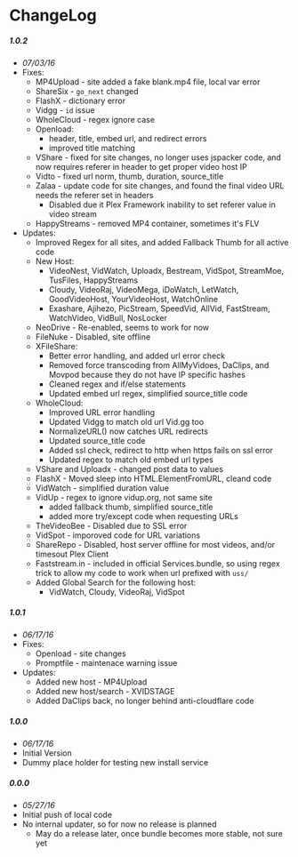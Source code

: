 # ChangeLog

##### 1.0.2
- _07/03/16_
- Fixes:
  - MP4Upload - site added a fake blank.mp4 file, local var error
  - ShareSix - `go_next` changed
  - FlashX - dictionary error
  - Vidgg - `id` issue
  - WholeCloud - regex ignore case
  - Openload:
    - header, title, embed url, and redirect errors
    - improved title matching
  - VShare - fixed for site changes, no longer uses jspacker code, and now requires referer in header to get proper video host IP
  - Vidto - fixed url norm, thumb, duration, source_title
  - Zalaa - update code for site changes, and found the final video URL needs the referer set in headers
    - Disabled due it Plex Framework inability to set referer value in video stream
  - HappyStreams - removed MP4 container, sometimes it's FLV
- Updates:
  - Improved Regex for all sites, and added Fallback Thumb for all active code
  - New Host:
    - VideoNest, VidWatch, Uploadx, Bestream, VidSpot, StreamMoe, TusFiles, HappyStreams
    - Cloudy, VideoRaj, VideoMega, iDoWatch, LetWatch, GoodVideoHost, YourVideoHost, WatchOnline
    - Exashare, Ajihezo, PicStream, SpeedVid, AllVid, FastStream, WatchVideo, VidBull, NosLocker
  - NeoDrive - Re-enabled, seems to work for now
  - FileNuke - Disabled, site offline
  - XFileShare:
    - Better error handling, and added url error check
    - Removed force transcoding from AllMyVidoes, DaClips, and Movpod because they do not have IP specific hashes
    - Cleaned regex and if/else statements
    - Updated embed url regex, simplified source_title code
  - WholeCloud:
    - Improved URL error handling
    - Updated Vidgg to match old url Vid.gg too
    - NormalizeURL() now catches URL redirects
    - Updated source_title code
    - Added ssl check, redirect to http when https fails on ssl error
    - Updated regex to match old embed url types
  - VShare and Uploadx - changed post data to values
  - FlashX - Moved sleep into HTML.ElementFromURL, cleand code
  - VidWatch - simplified duration value
  - VidUp - regex to ignore vidup.org, not same site
    - added fallback thumb, simplified source_title
    - added more try/except code when requesting URLs
  - TheVideoBee - Disabled due to SSL error
  - VidSpot - imporoved code for URL variations
  - ShareRepo - Disabled, host server offline for most videos, and/or timesout Plex Client
  - Faststream.in - included in official Services.bundle, so using regex trick to allow my code to work when url prefixed with `uss/`
  - Added Global Search for the following host:
    - VidWatch, Cloudy, VideoRaj, VidSpot

##### 1.0.1
- _06/17/16_
- Fixes:
  - Openload - site changes
  - Promptfile - maintenace warning issue
- Updates:
  - Added new host - MP4Upload
  - Added new host/search - XVIDSTAGE
  - Added DaClips back, no longer behind anti-cloudflare code

##### 1.0.0
- _06/17/16_
- Initial Version
- Dummy place holder for testing new install service

##### 0.0.0
- _05/27/16_
- Initial push of local code
- No internal updater, so for now no release is planned
  - May do a release later, once bundle becomes more stable, not sure yet
